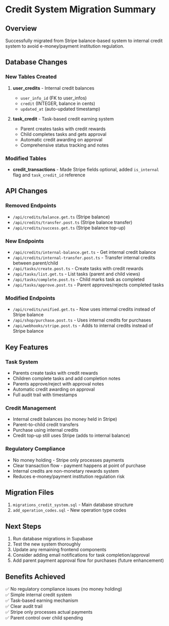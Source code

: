# Credit System Migration Summary

## Overview
Successfully migrated from Stripe balance-based system to internal credit system to avoid e-money/payment institution regulation.

## Database Changes

### New Tables Created
1. **user_credits** - Internal credit balances
   - `user_info_id` (FK to user_infos)
   - `credit` (INTEGER, balance in cents)
   - `updated_at` (auto-updated timestamp)

2. **task_credit** - Task-based credit earning system
   - Parent creates tasks with credit rewards
   - Child completes tasks and gets approval
   - Automatic credit awarding on approval
   - Comprehensive status tracking and notes

### Modified Tables
- **credit_transactions** - Made Stripe fields optional, added `is_internal` flag and `task_credit_id` reference

## API Changes

### Removed Endpoints
- `/api/credits/balance.get.ts` (Stripe balance)
- `/api/credits/transfer.post.ts` (Stripe balance transfer)
- `/api/credits/success.get.ts` (Stripe balance top-up)

### New Endpoints
- `/api/credits/internal-balance.get.ts` - Get internal credit balance
- `/api/credits/internal-transfer.post.ts` - Transfer internal credits between parent/child
- `/api/tasks/create.post.ts` - Create tasks with credit rewards
- `/api/tasks/list.get.ts` - List tasks (parent and child views)
- `/api/tasks/complete.post.ts` - Child marks task as completed
- `/api/tasks/approve.post.ts` - Parent approves/rejects completed tasks

### Modified Endpoints
- `/api/credits/unified.get.ts` - Now uses internal credits instead of Stripe balance
- `/api/shop/purchase.post.ts` - Uses internal credits for purchases
- `/api/webhooks/stripe.post.ts` - Adds to internal credits instead of Stripe balance

## Key Features

### Task System
- Parents create tasks with credit rewards
- Children complete tasks and add completion notes
- Parents approve/reject with approval notes
- Automatic credit awarding on approval
- Full audit trail with timestamps

### Credit Management
- Internal credit balances (no money held in Stripe)
- Parent-to-child credit transfers
- Purchase using internal credits
- Credit top-up still uses Stripe (adds to internal balance)

### Regulatory Compliance
- No money holding - Stripe only processes payments
- Clear transaction flow - payment happens at point of purchase
- Internal credits are non-monetary rewards system
- Reduces e-money/payment institution regulation risk

## Migration Files
1. `migrations_credit_system.sql` - Main database structure
2. `add_operation_codes.sql` - New operation type codes

## Next Steps
1. Run database migrations in Supabase
2. Test the new system thoroughly
3. Update any remaining frontend components
4. Consider adding email notifications for task completion/approval
5. Add parent payment approval flow for purchases (future enhancement)

## Benefits Achieved
✅ No regulatory compliance issues (no money holding)  
✅ Simple internal credit system  
✅ Task-based earning mechanism  
✅ Clear audit trail  
✅ Stripe only processes actual payments  
✅ Parent control over child spending  